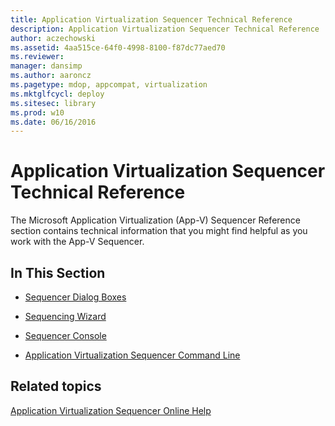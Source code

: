 ```yaml
---
title: Application Virtualization Sequencer Technical Reference
description: Application Virtualization Sequencer Technical Reference
author: aczechowski
ms.assetid: 4aa515ce-64f0-4998-8100-f87dc77aed70
ms.reviewer: 
manager: dansimp
ms.author: aaroncz
ms.pagetype: mdop, appcompat, virtualization
ms.mktglfcycl: deploy
ms.sitesec: library
ms.prod: w10
ms.date: 06/16/2016
---
```



# Application Virtualization Sequencer Technical Reference


The Microsoft Application Virtualization (App-V) Sequencer Reference section contains technical information that you might find helpful as you work with the App-V Sequencer.

## In This Section


-   [Sequencer Dialog Boxes](sequencer-dialog-boxes.md)

-   [Sequencing Wizard](sequencing-wizard.md)

-   [Sequencer Console](sequencer-console.md)

-   [Application Virtualization Sequencer Command Line](application-virtualization-sequencer-command-line.md)

## Related topics


[Application Virtualization Sequencer Online Help](application-virtualization-sequencer-online-help.md)

 

 





